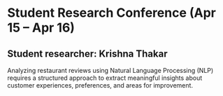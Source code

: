 # Student Research Conference (Apr 15 – Apr 16)
## Student researcher: Krishna Thakar
Analyzing restaurant reviews using Natural Language Processing (NLP) requires a structured approach to extract meaningful insights about customer experiences, preferences, and areas for improvement.
